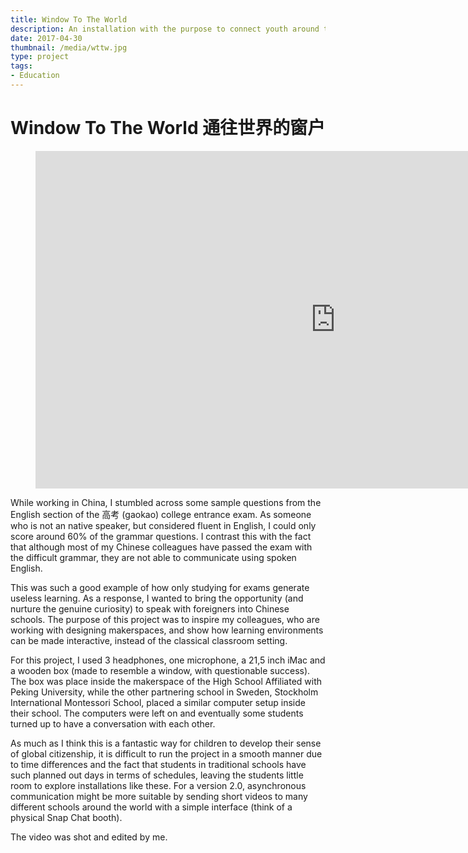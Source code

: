 ```yaml
---
title: Window To The World
description: An installation with the purpose to connect youth around the world.
date: 2017-04-30
thumbnail: /media/wttw.jpg
type: project
tags:
- Education
---
```


# Window To The World 通往世界的窗户

<section>
    <figure class="fullwidth">
        <div class="iframe-wrapper">
            <iframe width="960" height="540" src="https://www.youtube.com/embed/w1HR3e3PR5w?rel=0" frameborder="0" allowfullscreen></iframe>
        </div>
    </figure>

While working in China, I stumbled across some sample questions from the English section of the 高考 (gaokao) college entrance exam. As someone who is not an native speaker, but considered fluent in English, I could only score around 60% of the grammar questions. I contrast this with the fact that although most of my Chinese colleagues have passed the exam with the difficult grammar, they are not able to communicate using spoken English.

This was such a good example of how only studying for exams generate useless learning. As a response, I wanted to bring the opportunity (and nurture the genuine curiosity) to speak with foreigners into Chinese schools. The purpose of this project was to inspire my colleagues, who are working with designing makerspaces, and show how learning environments can be made interactive, instead of the classical classroom setting.

For this project, I used 3 headphones, one microphone, a 21,5 inch iMac and a wooden box (made to resemble a window, with questionable success). The box was place inside the makerspace of the High School Affiliated with Peking University, while the other partnering school in Sweden, Stockholm International Montessori School, placed a similar computer setup inside their school. The computers were left on and eventually some students turned up to have a conversation with each other.

As much as I think this is a fantastic way for children to develop their sense of global citizenship, it is difficult to run the project in a smooth manner due to time differences and the fact that students in traditional schools have such planned out days in terms of schedules, leaving the students little room to explore installations like these. For a version 2.0, asynchronous communication might be more suitable by sending short videos to many different schools around the world with a simple interface (think of a physical Snap Chat booth).

The video was shot and edited by me.

</section>